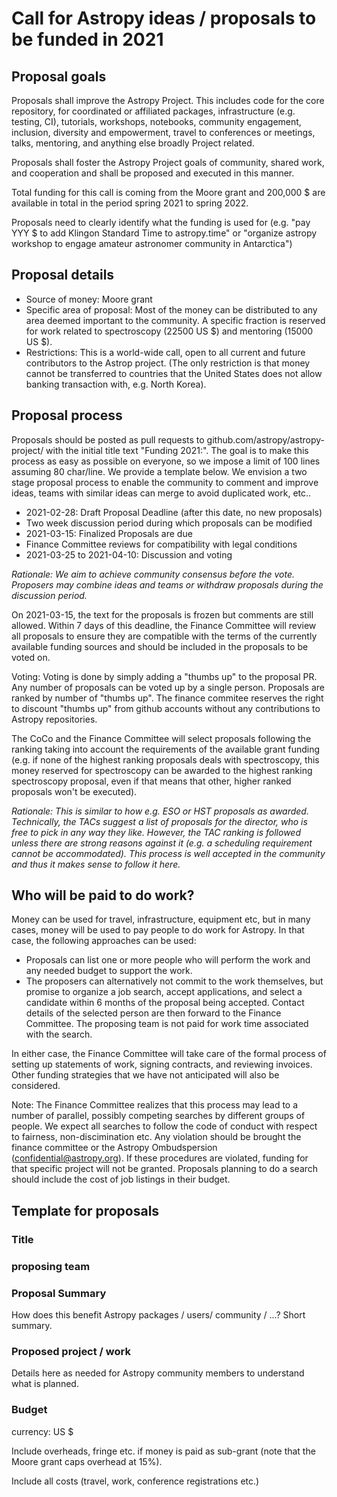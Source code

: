 # Call for Astropy ideas / proposals to be funded in 2021

## Proposal goals
Proposals shall improve the Astropy Project. This includes code for the core repository, for coordinated or affiliated packages, infrastructure (e.g. testing, CI), tutorials, workshops, notebooks, community engagement, inclusion, diversity and empowerment, travel to conferences or meetings, talks, mentoring, and anything else broadly Project related.

Proposals shall foster the Astropy Project goals of community, shared work, and cooperation and shall be proposed and executed in this manner.

Total funding for this call is coming from the Moore grant and 200,000 $ are available in total in the period spring 2021 to spring 2022.

Proposals need to clearly identify what the funding is used for (e.g. "pay YYY $ to add Klingon Standard Time to astropy.time" or "organize astropy workshop to engage amateur astronomer community in Antarctica")

## Proposal details

- Source of money: Moore grant
- Specific area of proposal: Most of the money can be distributed to any area deemed important to the community. A specific fraction is reserved for work related to spectroscopy (22500 US $) and mentoring (15000 US $).
- Restrictions: This is a world-wide call, open to all current and future contributors to the Astrop project. (The only restriction is that money cannot be transferred to countries that the United States does not allow banking transaction with, e.g. North Korea).

## Proposal process
Proposals should be posted as pull requests to github.com/astropy/astropy-project/ with the initial title text "Funding 2021:".
The goal is to make this process as easy as possible on everyone, so we impose a limit of 100 lines assuming 80 char/line. We provide a template below.
We envision a two stage proposal process to enable the community to comment and improve ideas, teams with similar ideas can merge to avoid duplicated work, etc..

- 2021-02-28: Draft Proposal Deadline (after this date, no new proposals)
- Two week discussion period during which proposals can be modified
- 2021-03-15: Finalized Proposals are due
- Finance Committee reviews for compatibility with legal conditions
- 2021-03-25 to 2021-04-10: Discussion and voting

*Rationale: We aim to achieve community consensus before the vote. Proposers may combine ideas and teams or withdraw proposals during the discussion period.*

On 2021-03-15, the text for the proposals is frozen but comments are still allowed. Within 7 days of this deadline, the Finance Committee will review all proposals to ensure they are compatible with the terms of the currently available funding sources and should be included in the proposals to be voted on.

Voting: Voting is done by simply adding a "thumbs up" to the proposal PR. Any number of proposals can be voted up by a single person. Proposals are ranked by number of "thumbs up". The finance commitee reserves the right to discount "thumbs up" from github accounts without any contributions to Astropy repositories.

The CoCo and the Finance Committee will select proposals following the ranking taking into account the requirements of the available grant funding (e.g. if none of the highest ranking proposals deals with spectroscopy, this money reserved for spectroscopy can be awarded to the highest ranking spectroscopy proposal, even if that means that other, higher ranked proposals won't be executed).

*Rationale: This is similar to how e.g. ESO or HST proposals as awarded. Technically, the TACs suggest a list of proposals for the director, who is free to pick in any way they like. However, the TAC ranking is followed unless there are strong reasons against it (e.g. a scheduling requirement cannot be accommodated). This process is well accepted in the community and thus it makes sense to follow it here.*

## Who will be paid to do work?
Money can be used for travel, infrastructure, equipment etc, but in many cases, money will be used to pay people to do work for Astropy. In that case, the following approaches can be used:

- Proposals can list one or more people who will perform the work and any needed budget to support the work.
- The proposers can alternatively not commit to the work themselves, but promise to organize a job search, accept applications, and select a candidate within 6 months of the proposal being accepted. Contact details of the selected person are then forward to the Finance Committee. The proposing team is not paid for work time associated with the search.

In either case, the Finance Committee will take care of the formal process of setting up statements of work, signing contracts, and reviewing invoices. Other funding strategies that we have not anticipated will also be considered.

Note: The Finance Committee realizes that this process may lead to a number of parallel, possibly competing searches by different groups of people. We expect all searches to follow the code of conduct with respect to fairness, non-discimination etc. Any violation should be brought the finance committee or the Astropy Ombudspersion (confidential@astropy.org). If these procedures are violated, funding for that specific project will not be granted. Proposals planning to do a search should include the cost of job listings in their budget.


## Template for proposals

### Title

### proposing team

### Proposal Summary
How does this benefit Astropy packages / users/ community / ...? Short summary.

### Proposed project / work
Details here as needed for Astropy community members to understand what is planned.

### Budget
currency: US $

Include overheads, fringe etc. if money is paid as sub-grant (note that the Moore grant caps overhead at 15%).

Include all costs (travel, work, conference registrations etc.)
